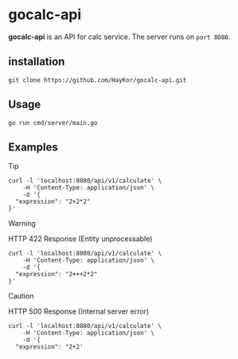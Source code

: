 # gocalc-api

**gocalc-api** is an API for calc service.
The server runs on `port 8080`.

## installation

```shell
git clone https://github.com/HayKor/gocalc-api.git
```

## Usage

```shell
go run cmd/server/main.go
```

## Examples

> [!TIP]
>
> ```shell
> curl -l 'localhost:8080/api/v1/calculate' \
>     -H 'Content-Type: application/json' \
>     -d '{
>   "expression": "2+2*2"
> }'
> ```


> [!WARNING]
> HTTP 422 Response (Entity unprocessable)
>
> ```shell
> curl -l 'localhost:8080/api/v1/calculate' \
>     -H 'Content-Type: application/json' \
>     -d '{
>   "expression": "2+++2*2"
> }'
> ```


> [!CAUTION]
> HTTP 500 Response (Internal server error)
>
> ```shell
> curl -l 'localhost:8080/api/v1/calculate' \
>     -H 'Content-Type: application/json' \
>     -d '{
>   "expression": "2+2'
> ```
